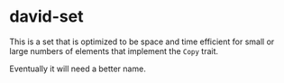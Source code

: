 # david-set

This is a set that is optimized to be space and time efficient for
small or large numbers of elements that implement the `Copy` trait.

Eventually it will need a better name.
